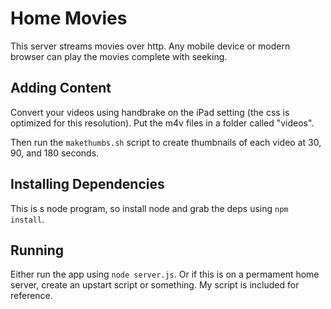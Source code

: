 # Home Movies

This server streams movies over http.  Any mobile device or modern browser can play the movies complete with seeking.

## Adding Content

Convert your videos using handbrake on the iPad setting (the css is optimized for this resolution).  Put the m4v files in a folder called "videos".

Then run the `makethumbs.sh` script to create thumbnails of each video at 30, 90, and 180 seconds.

## Installing Dependencies

This is s node program, so install node and grab the deps using `npm install`.

## Running

Either run the app using `node server.js`.  Or if this is on a permament home server, create an upstart script or something.  My script is included for reference.
